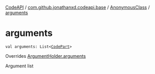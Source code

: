 [CodeAPI](../../index.md) / [com.github.jonathanxd.codeapi.base](../index.md) / [AnonymousClass](index.md) / [arguments](.)

# arguments

`val arguments: List<`[`CodePart`](../../com.github.jonathanxd.codeapi/-code-part/index.md)`>`

Overrides [ArgumentHolder.arguments](../-argument-holder/arguments.md)

Argument list

